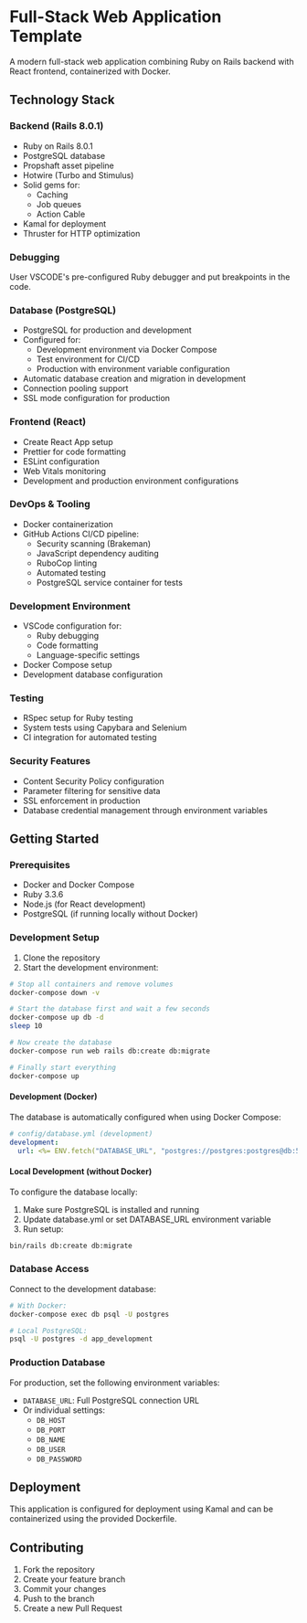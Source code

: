 # Full-Stack Web Application Template

A modern full-stack web application combining Ruby on Rails backend with React frontend, containerized with Docker.

## Technology Stack

### Backend (Rails 8.0.1)

- Ruby on Rails 8.0.1
- PostgreSQL database
- Propshaft asset pipeline
- Hotwire (Turbo and Stimulus)
- Solid gems for:
  - Caching
  - Job queues
  - Action Cable
- Kamal for deployment
- Thruster for HTTP optimization

### Debugging

User VSCODE's pre-configured Ruby debugger and put breakpoints in the code.

### Database (PostgreSQL)

- PostgreSQL for production and development
- Configured for:
  - Development environment via Docker Compose
  - Test environment for CI/CD
  - Production with environment variable configuration
- Automatic database creation and migration in development
- Connection pooling support
- SSL mode configuration for production

### Frontend (React)

- Create React App setup
- Prettier for code formatting
- ESLint configuration
- Web Vitals monitoring
- Development and production environment configurations

### DevOps & Tooling

- Docker containerization
- GitHub Actions CI/CD pipeline:
  - Security scanning (Brakeman)
  - JavaScript dependency auditing
  - RuboCop linting
  - Automated testing
  - PostgreSQL service container for tests

### Development Environment

- VSCode configuration for:
  - Ruby debugging
  - Code formatting
  - Language-specific settings
- Docker Compose setup
- Development database configuration

### Testing

- RSpec setup for Ruby testing
- System tests using Capybara and Selenium
- CI integration for automated testing

### Security Features

- Content Security Policy configuration
- Parameter filtering for sensitive data
- SSL enforcement in production
- Database credential management through environment variables

## Getting Started

### Prerequisites

- Docker and Docker Compose
- Ruby 3.3.6
- Node.js (for React development)
- PostgreSQL (if running locally without Docker)

### Development Setup

1. Clone the repository
2. Start the development environment:

```bash
# Stop all containers and remove volumes
docker-compose down -v

# Start the database first and wait a few seconds
docker-compose up db -d
sleep 10

# Now create the database
docker-compose run web rails db:create db:migrate

# Finally start everything
docker-compose up
```

#### Development (Docker)

The database is automatically configured when using Docker Compose:

```yaml
# config/database.yml (development)
development:
  url: <%= ENV.fetch("DATABASE_URL", "postgres://postgres:postgres@db:5432/app_development") %>
```

#### Local Development (without Docker)

To configure the database locally:

1. Make sure PostgreSQL is installed and running
2. Update database.yml or set DATABASE_URL environment variable
3. Run setup:

```bash
bin/rails db:create db:migrate
```

### Database Access

Connect to the development database:

```bash
# With Docker:
docker-compose exec db psql -U postgres

# Local PostgreSQL:
psql -U postgres -d app_development
```

### Production Database

For production, set the following environment variables:

- `DATABASE_URL`: Full PostgreSQL connection URL
- Or individual settings:
  - `DB_HOST`
  - `DB_PORT`
  - `DB_NAME`
  - `DB_USER`
  - `DB_PASSWORD`

## Deployment

This application is configured for deployment using Kamal and can be containerized using the provided Dockerfile.

## Contributing

1. Fork the repository
2. Create your feature branch
3. Commit your changes
4. Push to the branch
5. Create a new Pull Request
